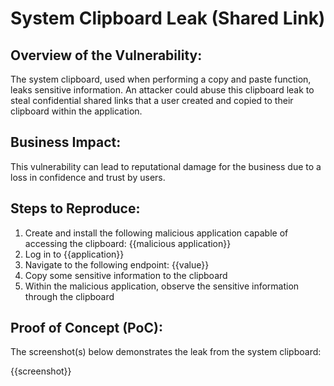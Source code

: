# System Clipboard Leak (Shared Link)

## Overview of the Vulnerability:

The system clipboard, used when performing a copy and paste function, leaks sensitive information. An attacker could abuse this clipboard leak to steal confidential shared links that a user created and copied to their clipboard within the application.

## Business Impact:

This vulnerability can lead to reputational damage for the business due to a loss in confidence and trust by users.

## Steps to Reproduce:

1. Create and install the following malicious application capable of accessing the clipboard: {{malicious application}}
1. Log in to {{application}}
1. Navigate to the following endpoint: {{value}}
1. Copy some sensitive information to the clipboard
1. Within the malicious application, observe the sensitive information through the clipboard

## Proof of Concept (PoC):

The screenshot(s) below demonstrates the leak from the system clipboard:

{{screenshot}}

